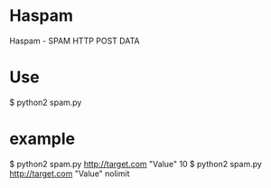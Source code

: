 # Haspam
Haspam - SPAM HTTP POST DATA
# Use
$ python2 spam.py <target> <value> <loop>
# example
$ python2 spam.py http://target.com "Value" 10
$ python2 spam.py http://target.com "Value" nolimit
